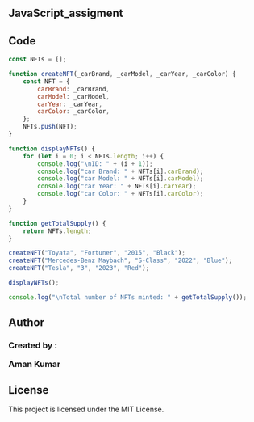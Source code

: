 ## JavaScript_assigment

## Code

```javascript
const NFTs = [];

function createNFT(_carBrand, _carModel, _carYear, _carColor) {
    const NFT = {
        carBrand: _carBrand,
        carModel: _carModel,
        carYear: _carYear,
        carColor: _carColor,
    };
    NFTs.push(NFT);
}

function displayNFTs() {
    for (let i = 0; i < NFTs.length; i++) {
        console.log("\nID: " + (i + 1));
        console.log("car Brand: " + NFTs[i].carBrand);
        console.log("car Model: " + NFTs[i].carModel);
        console.log("car Year: " + NFTs[i].carYear);
        console.log("car Color: " + NFTs[i].carColor);
    }
}

function getTotalSupply() {
    return NFTs.length;
}

createNFT("Toyata", "Fortuner", "2015", "Black");
createNFT("Mercedes-Benz Maybach", "S-Class", "2022", "Blue");
createNFT("Tesla", "3", "2023", "Red");

displayNFTs();

console.log("\nTotal number of NFTs minted: " + getTotalSupply());
```

## Author

<h3>Created by : <p>Aman Kumar</p></h3>


## License
<p>This project is licensed under the MIT License.</p>
